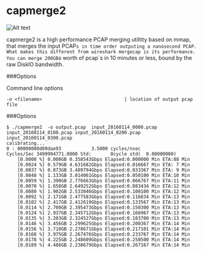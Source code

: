# capmerge2

![Alt text](http://fmad.io/analytics/logo_capmerge.png "fmadio flow analyzer logo")

capmerge2 is a high performance PCAP merging utiltity based on mmap, that merges the input PCAP`s in time order outputing a nanosecond PCAP. What makes this different from wireshark mergecap is its performance. You can merge 200GB`s worth of pcap`s in 10 minutes or less, bound by the raw DiskIO bandwidth. 

###Options

Command line options

```
-o <filename>                              | location of output pcap file 
```

###Options
```
$ ./capmerge2  -o output.pcap  input_20160114_0000.pcap input_20160114_0100.pcap input_20160114_0200.pcap input_20160114_0300.pcap 
calibrating...
0 : 00000000d09dae93           3.5000 cycles/nsec
Cycles/Sec 3499994771.0000 Std:       0cycle std(  0.00000000)
	[0.0000 %] 0.000GB 0.358543Gbps Elapsed:0.000000 Min ETA:88 Min
	[0.0024 %] 0.579GB 4.631682Gbps Elapsed:0.016667 Min ETA: 7 Min
	[0.0037 %] 0.873GB 3.489794Gbps Elapsed:0.033367 Min ETA: 9 Min
	[0.0048 %] 1.133GB 3.014061Gbps Elapsed:0.050100 Min ETA:10 Min
	[0.0059 %] 1.390GB 2.776663Gbps Elapsed:0.066767 Min ETA:11 Min
	[0.0070 %] 1.658GB 2.649252Gbps Elapsed:0.083434 Min ETA:12 Min
	[0.0080 %] 1.902GB 2.533846Gbps Elapsed:0.100100 Min ETA:12 Min
	[0.0092 %] 2.171GB 2.477583Gbps Elapsed:0.116834 Min ETA:13 Min
	[0.0102 %] 2.417GB 2.412619Gbps Elapsed:0.133567 Min ETA:13 Min
	[0.0114 %] 2.700GB 2.395473Gbps Elapsed:0.150300 Min ETA:13 Min
	[0.0124 %] 2.937GB 2.345712Gbps Elapsed:0.166967 Min ETA:13 Min
	[0.0135 %] 3.203GB 2.324527Gbps Elapsed:0.183700 Min ETA:13 Min
	[0.0146 %] 3.456GB 2.299625Gbps Elapsed:0.200367 Min ETA:14 Min
	[0.0156 %] 3.710GB 2.278671Gbps Elapsed:0.217101 Min ETA:14 Min
	[0.0168 %] 3.975GB 2.267476Gbps Elapsed:0.233767 Min ETA:14 Min
	[0.0178 %] 4.225GB 2.248609Gbps Elapsed:0.250500 Min ETA:14 Min
	[0.0189 %] 4.486GB 2.238679Gbps Elapsed:0.267167 Min ETA:14 Min
```

